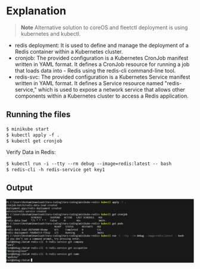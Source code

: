 # Explanation
> **Note**
> Alternative solution to coreOS and fleetctl deployment is using kubernetes and kubectl. 

- redis deployment:  It is used to define and manage the deployment of a Redis container within a Kubernetes cluster.
- cronjob: The provided configuration is a Kubernetes CronJob manifest written in YAML format. It defines a CronJob resource for running a job that loads data into - 
 Redis using the redis-cli command-line tool.
- redis-svc: The provided configuration is a Kubernetes Service manifest written in YAML format. It defines a Service resource named "redis-service," which is used to expose a network service that allows other components within a Kubernetes cluster to access a Redis application.

## Running the files
```
$ minikube start
$ kubectl apply -f .
$ kubectl get cronjob
```
Verify Data in Redis:

```
$ kubectl run -i --tty --rm debug --image=redis:latest -- bash
$ redis-cli -h redis-service get key1
```

## Output
![Alt text](redis.png)
